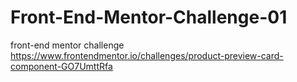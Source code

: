 # Front-End-Mentor-Challenge-01
front-end mentor challenge https://www.frontendmentor.io/challenges/product-preview-card-component-GO7UmttRfa
